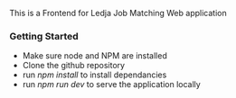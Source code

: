 This is a Frontend for Ledja Job Matching Web application

### Getting Started

-   Make sure node and NPM are installed
-   Clone the github repository
-   run _npm install_ to install dependancies
-   run _npm run dev_ to serve the application locally

<!-- ### Live Demo

Visit [https://ledja.snaveware.com](https://ledja.snaveware.com) To see a live demo that updates with every commit. -->
